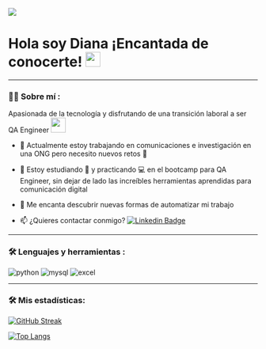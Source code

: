 
[![](https://img.shields.io/badge/LinkedIn-0077B5?style=for-the-badge&logo=linkedin&logoColor=white)](https://www.linkedin.com/in/diana-huaman-torres/)

<h1>
  Hola soy Diana ¡Encantada de conocerte!
  <img decoding="async" src="https://media.giphy.com/media/hvRJCLFzcasrR4ia7z/giphy.gif" width="30px"/>
</h1>

---
 <div id="header" align="left">

### :woman_technologist: Sobre mí :

Apasionada de la tecnología y disfrutando de una transición laboral a ser QA Engineer <img decoding="async" src="https://media.giphy.com/media/WUlplcMpOCEmTGBtBW/giphy.gif" width="30">

* :telescope: Actualmente estoy trabajando en comunicaciones e investigación en una ONG pero necesito nuevos retos :muscle:

* :seedling: Estoy estudiando :blue_book: y practicando :computer: en el bootcamp para QA Engineer, sin dejar de lado las increíbles herramientas aprendidas para comunicación digital

* :heartbeat: Me encanta descubrir nuevas formas de automatizar mi trabajo

* :mailbox: ¿Quieres contactar conmigo? [![Linkedin Badge](https://img.shields.io/badge/-Diana-blue?style=flat&logo=Linkedin&logoColor=white)](https://www.linkedin.com/in/diana-huaman-torres/)

---

### :hammer_and_wrench: Lenguajes y herramientas :

<div id="header" align="left">
    <img decoding="async" src="https://img.shields.io/badge/Python-3776AB?style=for-the-badge&logo=python&logoColor=white" alt="python"/>
  </a>
    <img decoding="async" src="https://img.shields.io/badge/MySQL-6DB33F?style=for-the-badge&logo=mysql&logoColor=white" alt="mysql"/>
  </a>
 <img decoding="async" src="https://img.shields.io/badge/Microsoft_Excel-217346?style=for-the-badge&logo=microsoft-excel&logoColor=white" alt="excel"/>
  </a>

</div>

---

### :hammer_and_wrench: Mis estadísticas:

[![GitHub Streak](http://github-readme-streak-stats.herokuapp.com?user=dianahuamant&theme=dark&background=000000)](https://git.io/streak-stats)

[![Top Langs](https://github-readme-stats.vercel.app/api/top-langs/?username=dianahuamant&layout=compact&theme=vision-friendly-dark)](https://github.com/anuraghazra/github-readme-stats)


<!--
**dianahuamant/dianahuamant** is a ✨ _special_ ✨ repository because its `README.md` (this file) appears on your GitHub profile.

Here are some ideas to get you started:

- 🔭 I’m currently working on ...
- 🌱 I’m currently learning ...
- 👯 I’m looking to collaborate on ...
- 🤔 I’m looking for help with ...
- 💬 Ask me about ...
- 📫 How to reach me: ...
- 😄 Pronouns: ...
- ⚡ Fun fact: ...
-->
